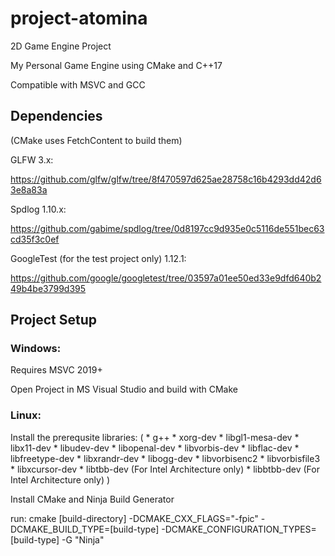 # project-atomina
2D Game Engine Project

My Personal Game Engine using CMake and C++17

Compatible with MSVC and GCC

## Dependencies
(CMake uses FetchContent to build them)

GLFW 3.x:

https://github.com/glfw/glfw/tree/8f470597d625ae28758c16b4293dd42d63e8a83a

Spdlog 1.10.x:

https://github.com/gabime/spdlog/tree/0d8197cc9d935e0c5116de551bec63cd35f3c0ef

GoogleTest (for the test project only) 1.12.1:

https://github.com/google/googletest/tree/03597a01ee50ed33e9dfd640b249b4be3799d395


## Project Setup

### Windows:

Requires MSVC 2019+

Open Project in MS Visual Studio and build with CMake

### Linux: 

Install the prerequsite libraries:
(
	*  g++ 
	*  xorg-dev 
	*  libgl1-mesa-dev 
	*  libx11-dev 
	*  libudev-dev 
	*  libopenal-dev 
	*  libvorbis-dev 
	*  libflac-dev 
	*  libfreetype-dev 
	*  libxrandr-dev 
	*  libogg-dev 
	*  libvorbisenc2 
	*  libvorbisfile3 
	*  libxcursor-dev 
	*  libtbb-dev (For Intel Architecture only)
	*  libbtbb-dev (For Intel Architecture only)
)

Install CMake and Ninja Build Generator

run:
cmake [build-directory] -DCMAKE_CXX_FLAGS="-fpic" -DCMAKE_BUILD_TYPE=[build-type] -DCMAKE_CONFIGURATION_TYPES=[build-type] -G "Ninja"


